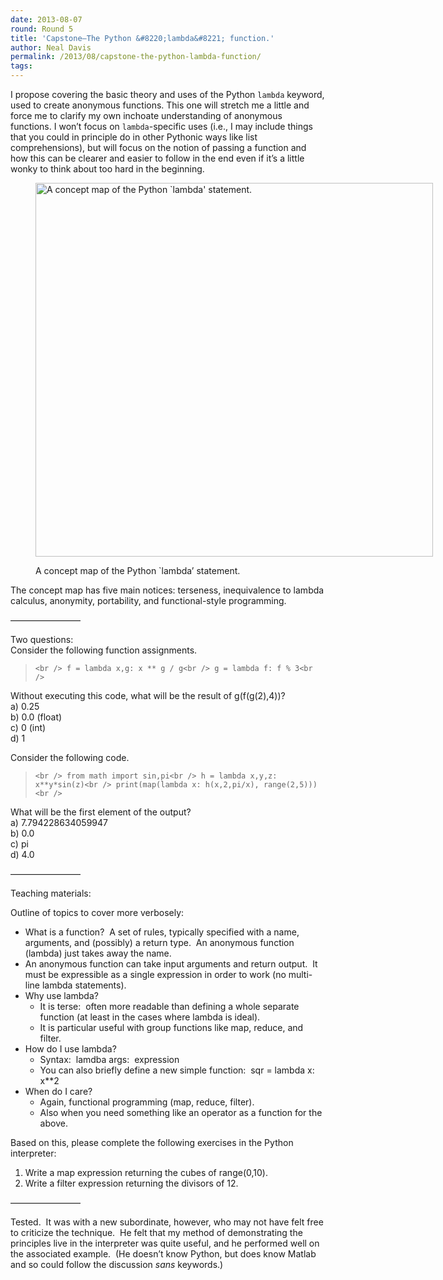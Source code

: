 ```yaml
---
date: 2013-08-07
round: Round 5
title: 'Capstone—The Python &#8220;lambda&#8221; function.'
author: Neal Davis
permalink: /2013/08/capstone-the-python-lambda-function/
tags:
---
```

I propose covering the basic theory and uses of the Python `lambda` keyword, used to create anonymous functions. This one will stretch me a little and force me to clarify my own inchoate understanding of anonymous functions. I won&#8217;t focus on `lambda`-specific uses (i.e., I may include things that you could in principle do in other Pythonic ways like list comprehensions), but will focus on the notion of passing a function and how this can be clearer and easier to follow in the end even if it&#8217;s a little wonky to think about too hard in the beginning.<figure id="attachment_3979" style="width: 636px;" class="wp-caption alignnone">

[<img class="size-full wp-image-3979" alt="A concept map of the Python `lambda' statement." src="http://files.software-carpentry.org/training-course/2013/08/SWC-5.5-ConceptMap.png" width="636" height="598" />][1]<figcaption class="wp-caption-text">A concept map of the Python \`lambda&#8217; statement.</figcaption></figure> 
The concept map has five main notices: terseness, inequivalence to lambda calculus, anonymity, portability, and functional-style programming.

————————

Two questions:  
Consider the following function assignments.

> `<br />
f = lambda x,g: x ** g / g<br />
g = lambda f: f % 3<br />
`

Without executing this code, what will be the result of g(f(g(2),4))?  
a) 0.25  
b) 0.0 (float)  
c) 0 (int)  
d) 1

Consider the following code.

> `<br />
from math import sin,pi<br />
h = lambda x,y,z: x**y*sin(z)<br />
print(map(lambda x: h(x,2,pi/x), range(2,5)))<br />
`

What will be the first element of the output?  
a) 7.794228634059947  
b) 0.0  
c) pi  
d) 4.0

————————

Teaching materials:

Outline of topics to cover more verbosely:

*   What is a function?  A set of rules, typically specified with a name, arguments, and (possibly) a return type.  An anonymous function (lambda) just takes away the name.
*   An anonymous function can take input arguments and return output.  It must be expressible as a single expression in order to work (no multi-line lambda statements).
*   Why use lambda? 
    *   It is terse:  often more readable than defining a whole separate function (at least in the cases where lambda is ideal).
    *   It is particular useful with group functions like map, reduce, and filter.
*   How do I use lambda? 
    *   Syntax:  lamdba args:  expression
    *   You can also briefly define a new simple function:  sqr = lambda x: x**2
*   When do I care? 
    *   Again, functional programming (map, reduce, filter).
    *   Also when you need something like an operator as a function for the above.

Based on this, please complete the following exercises in the Python interpreter:

1.  Write a map expression returning the cubes of range(0,10).
2.  Write a filter expression returning the divisors of 12.

————————

Tested.  It was with a new subordinate, however, who may not have felt free to criticize the technique.  He felt that my method of demonstrating the principles live in the interpreter was quite useful, and he performed well on the associated example.  (He doesn&#8217;t know Python, but does know Matlab and so could follow the discussion *sans* keywords.)

 [1]: http://files.software-carpentry.org/training-course/2013/08/SWC-5.5-ConceptMap.png
